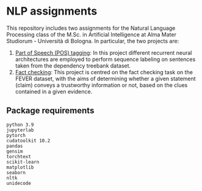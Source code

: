 # NLP assignments

This repository includes two assignments for the Natural Language Processing class of the M.Sc. in Artificial Intelligence at Alma Mater Studiorum - Università di Bologna. In particular, the two projects are:

1. [Part of Speech (POS) tagging](part-of-speech_tagging): In this project different recurrent neural architectures are employed to perform sequence labeling on sentences taken from the dependency treebank dataset. 
2. [Fact checking](fact_checking): This project is centred on the fact checking task on the FEVER dataset, with the aims of determining whether a given statement (claim) conveys a trustworthy information or not, based on the clues contained in a given evidence.


## Package requirements

`python 3.9`\
`jupyterlab`\
`pytorch`\
`cudatoolkit 10.2`\
`pandas`\
`gensim`\
`torchtext`\
`scikit-learn`\
`matplotlib`\
`seaborn`\
`nltk`\
`unidecode`

